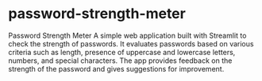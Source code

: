 # password-strength-meter
Password Strength Meter A simple web application built with Streamlit to check the strength of passwords. It evaluates passwords based on various criteria such as length, presence of uppercase and lowercase letters, numbers, and special characters. The app provides feedback on the strength of the password and gives suggestions for improvement.
